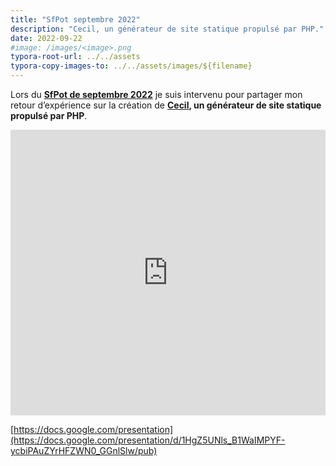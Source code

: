 ```yaml
---
title: "SfPot septembre 2022"
description: "Cecil, un générateur de site statique propulsé par PHP."
date: 2022-09-22
#image: /images/<image>.png
typora-root-url: ../../assets
typora-copy-images-to: ../../assets/images/${filename}
---
```


Lors du **[SfPot de septembre 2022](https://www.meetup.com/fr-FR/afsy-sfpot/events/288473368/)** je suis intervenu pour partager mon retour d’expérience sur la création de **[Cecil](https://cecil.app), un générateur de site statique propulsé par PHP**.

<!--break-->

<iframe src="https://docs.google.com/presentation/d/e/2PACX-1vSPcE_qGZD4tKL2ne0wHGCY1urT4Rus6b8o5jFCiDQ_ns0Rp4jyiPOBLRvWc3ho9CNCCGtBsgLrY90g/embed?start=false&loop=false&delayms=3000" frameborder="0" width="760" height="457" allowfullscreen="true" mozallowfullscreen="true" webkitallowfullscreen="true" style="width:100%;"></iframe>

[https://docs.google.com/presentation](https://docs.google.com/presentation/d/1HgZ5UNls_B1WaIMPYF-ycbiPAuZYrHFZWN0_GGnlSlw/pub)

